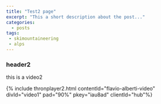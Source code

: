 ```yaml
---
title: "Test2 page"
excerpt: "This a short description about the post..."
categories:
  - posts
tags: 
 - skimountaineering 
 - alps
---
```

### header2
this is a video2

{% include thronplayer2.html contentId="flavio-alberti-video" divId="video1" pad="90%" pkey="iau8ad" clientId="hub"%}


